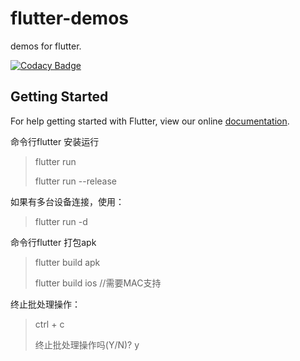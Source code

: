 # flutter-demos
demos for flutter.

[![Codacy Badge](https://api.codacy.com/project/badge/Grade/a3c49f03cd80478ea5ff10630515b77d)](https://www.codacy.com/app/Sogrey/flutter-demos?utm_source=github.com&amp;utm_medium=referral&amp;utm_content=Sogrey/flutter-demos&amp;utm_campaign=Badge_Grade)

## Getting Started

For help getting started with Flutter, view our online [documentation](https://flutter.io/).

命令行flutter 安装运行

> flutter run
>
> flutter run --release

如果有多台设备连接，使用：

> flutter run -d <deviceId>

命令行flutter 打包apk

> flutter build apk
>
> flutter build ios //需要MAC支持

终止批处理操作：

> ctrl + c
>
> 终止批处理操作吗(Y/N)? y